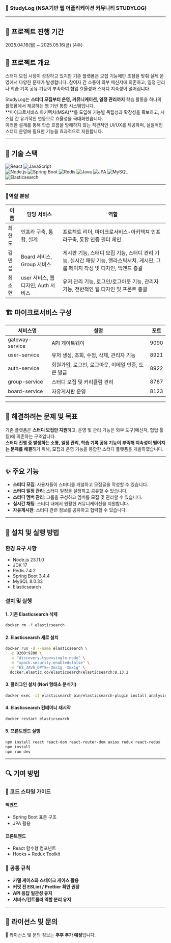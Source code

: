 ### 📖 StudyLog (NSA기반 웹 어플리케이션 커뮤니티 STUDYLOG)
---


## 📘 프로젝트 진행 기간
2025.04.16(월) ~ 2025.05.16(금) (4주)


## 📌 프로젝트 개요
스터디 모집 시장이 성장하고 있지만 기존 플랫폼은 모집 기능에만 초점을 맞춰 실제 운영에서 다양한 문제가 발생합니다. 참여자 간 소통이 외부 메신저에 의존하고, 일정 관리나 학습 기록 공유 기능이 부족하여 협업 효율성과 스터디 지속성이 떨어집니다. 

StudyLog는 **스터디 모집부터 운영, 커뮤니케이션, 일정 관리까지** 학습 활동을 하나의 플랫폼에서 제공하는 웹 기반 통합 시스템입니다.  
**마이크로서비스 아키텍처(MSA)**를 도입해 기능별 독립성과 확장성을 확보하고, 시스템 간 유기적인 연동으로 효율성을 극대화했습니다.  
이러한 설계를 통해 학습 흐름을 방해하지 않는 직관적인 UI/UX를 제공하며, 실질적인 스터디 운영에 필요한 기능을 효과적으로 지원합니다.

---

## 🔧 기술 스택
![React](https://img.shields.io/badge/React-61DAFB?style=for-the-badge&logo=react&logoColor=white)
![JavaScript](https://img.shields.io/badge/JavaScript-F7DF1E?style=for-the-badge&logo=javascript&logoColor=black)  
![Node.js](https://img.shields.io/badge/Node.js-339933?style=for-the-badge&logo=nodedotjs&logoColor=white)
![Spring Boot](https://img.shields.io/badge/Spring%20Boot-6DB33F?style=for-the-badge&logo=springboot&logoColor=white) 
![Redis](https://img.shields.io/badge/Redis-DC382D?style=for-the-badge&logo=redis&logoColor=white)
![Java](https://img.shields.io/badge/Java-007396?style=for-the-badge&logo=openjdk&logoColor=white)
![JPA](https://img.shields.io/badge/JPA-59666C?style=for-the-badge)
![MySQL](https://img.shields.io/badge/MySQL-4479A1?style=for-the-badge&logo=mysql&logoColor=white)  
![Elasticsearch](https://img.shields.io/badge/Elasticsearch-005571?style=for-the-badge&logo=elasticsearch&logoColor=white)

---

### 💪역할 분담
| 이름 | 담당 서비스 | 역할 |
|---------|-------------|----------------------------|
| 최현도 | 인프라 구축, 통합, 설계 | 프로젝트 리더, 마이크로서비스-아키텍쳐 인프라구축, 통합 인증 필터 체인 |
| 김민섭 | Board 서비스, Group 서비스 | 게시판 기능, 스터디 모집 기능, 스터디 관리 기능, 실시간 채팅 기능, 엘라스틱서치, 게시판, 그룹 페이지 작성 및 디자인, 백앤드 총괄 |
| 최소현 | user 서비스, 웹 디자인, Auth 서비스 | 유저 관리 기능, 로그인/로그아웃 기능, 관리자 기능, 전반적인 웹 디자인 및 프론트 총괄 |


## 🏗 마이크로서비스 구성
| 서비스명 | 설명 | 포트 |
|----------|----------------------------|------|
| gateway-service | API 게이트웨이 | 9090 |
| user-service | 유저 생성, 조회, 수정, 삭제, 관리자 기능 | 8921 |
| auth-service | 회원가입, 로그인, 로그아웃, 이메일 인증, 토큰 발급 | 8922 |
| group-service | 스터디 모집 및 커리큘럼 관리 | 8787 |
| board-service | 자유게시판 운영 | 8123 |

---

## 🎯 해결하려는 문제 및 목표
기존 플랫폼은 **스터디 모집만 지원**하고, 운영 및 관리 기능은 외부 도구(메신저, 협업 툴 등)에 의존하는 구조입니다.  
**스터디 진행 중 발생하는 소통, 일정 관리, 학습 기록 공유 기능이 부족해 지속성이 떨어지는 문제를 해결**하기 위해, 모집과 운영 기능을 통합한 스터디 플랫폼을 개발하였습니다.

---

## ✨ 주요 기능
- **스터디 모집**: 사용자들이 스터디를 개설하고 모집글을 작성할 수 있습니다.  
- **스터디 일정 관리**: 스터디 일정을 설정하고 공유할 수 있습니다.  
- **스터디 멤버 관리**: 그룹을 구성하고 멤버를 모집 및 관리할 수 있습니다.  
- **실시간 채팅**: 스터디 내에서 원활한 커뮤니케이션을 지원합니다.  
- **자유게시판**: 스터디 관련 정보를 공유하고 협력할 수 있습니다.  

---

## 🚀 설치 및 실행 방법
### 환경 요구 사항
- Node.js 23.11.0  
- JDK 17  
- Redis 7.4.2  
- Spring Boot 3.4.4  
- MySQL 8.0.33  
- Elasticsearch  

### 설치 및 실행
#### 1. 기존 Elasticsearch 삭제
```bash
docker rm -f elasticsearch
```

#### 2. Elasticsearch 새로 설치
```bash
docker run -d --name elasticsearch \
  -p 9200:9200 \
  -e "discovery.type=single-node" \
  -e "xpack.security.enabled=false" \
  -e "ES_JAVA_OPTS=-Xms1g -Xmx1g" \
  docker.elastic.co/elasticsearch/elasticsearch:8.13.2
```

#### 3. 플러그인 설치 (Nori 형태소 분석기)
```bash
docker exec -it elasticsearch bin/elasticsearch-plugin install analysis-nori
```

#### 4. Elasticsearch 컨테이너 재시작
```bash
docker restart elasticsearch
```

#### 5. 프론트엔드 실행
```bash
npm install react react-dom react-router-dom axios redux react-redux
npm install
npm run dev
```

---

## 🔍 기여 방법
### 🎯 코드 스타일 가이드
#### 백엔드
- Spring Boot 표준 구조  
- JPA 활용  

#### 프론트엔드
- React 함수형 컴포넌트  
- Hooks + Redux Toolkit  

### 📌 공통 규칙
- **카멜 케이스와 스네이크 케이스 활용**  
- **커밋 전 ESLint / Prettier 확인 권장**  
- **API 응답 일관성 유지**  
- **서비스/컨트롤러 역할 분리 유지**  

---

## 📜 라이선스 및 문의
🚨 라이선스 및 문의 정보는 **추후 추가 예정**입니다.

